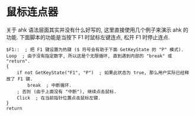 # 鼠标连点器

关于 ahk 语法层面其实并没有什么好写的, 这里直接使用几个例子来演示 ahk 的功能. 下面脚本的功能是当按下 F1 时鼠标左键连点, 松开 F1 时停止连点.

```ahk
$F1::  ; 把 F1 键设置为热键 ($ 符号会有助于下面 GetKeyState 的 "P" 模式).
Loop  ; 由于没有指定数字, 所以这是个无限循环, 直到遇到内部的 "break" 或 "return".
{
    if not GetKeyState("F1", "P")  ; 如果此状态为 true, 那么用户实际已经释放了 F1 键.
        break  ; 中断循环.
    ; 否则 (由于上面没有 "中断"), 继续点击鼠标.
    Click  ; 在当前指针位置点击鼠标左键.
}
return
```
